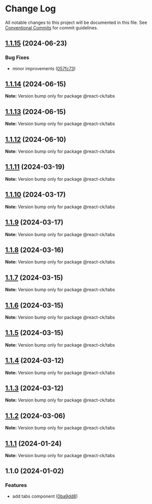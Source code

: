 # Change Log

All notable changes to this project will be documented in this file.
See [Conventional Commits](https://conventionalcommits.org) for commit guidelines.

## [1.1.15](https://github.com/abelflopes/react-ck/compare/@react-ck/tabs@1.1.14...@react-ck/tabs@1.1.15) (2024-06-23)


### Bug Fixes

* minor improvements ([057fc73](https://github.com/abelflopes/react-ck/commit/057fc73a40b858d25f8e3e60cea7d4ec9fe021ed))



## [1.1.14](https://github.com/abelflopes/react-ck/compare/@react-ck/tabs@1.1.13...@react-ck/tabs@1.1.14) (2024-06-15)

**Note:** Version bump only for package @react-ck/tabs





## [1.1.13](https://github.com/abelflopes/react-ck/compare/@react-ck/tabs@1.1.12...@react-ck/tabs@1.1.13) (2024-06-15)

**Note:** Version bump only for package @react-ck/tabs





## [1.1.12](https://github.com/abelflopes/react-ck/compare/@react-ck/tabs@1.1.11...@react-ck/tabs@1.1.12) (2024-06-10)

**Note:** Version bump only for package @react-ck/tabs





## [1.1.11](https://github.com/abelflopes/react-ck/compare/@react-ck/tabs@1.1.10...@react-ck/tabs@1.1.11) (2024-03-19)

**Note:** Version bump only for package @react-ck/tabs





## [1.1.10](https://github.com/abelflopes/react-ck/compare/@react-ck/tabs@1.1.9...@react-ck/tabs@1.1.10) (2024-03-17)

**Note:** Version bump only for package @react-ck/tabs





## [1.1.9](https://github.com/abelflopes/react-ck/compare/@react-ck/tabs@1.1.8...@react-ck/tabs@1.1.9) (2024-03-17)

**Note:** Version bump only for package @react-ck/tabs





## [1.1.8](https://github.com/abelflopes/react-ck/compare/@react-ck/tabs@1.1.7...@react-ck/tabs@1.1.8) (2024-03-16)

**Note:** Version bump only for package @react-ck/tabs





## [1.1.7](https://github.com/abelflopes/react-ck/compare/@react-ck/tabs@1.1.6...@react-ck/tabs@1.1.7) (2024-03-15)

**Note:** Version bump only for package @react-ck/tabs





## [1.1.6](https://github.com/abelflopes/react-ck/compare/@react-ck/tabs@1.1.5...@react-ck/tabs@1.1.6) (2024-03-15)

**Note:** Version bump only for package @react-ck/tabs





## [1.1.5](https://github.com/abelflopes/react-ck/compare/@react-ck/tabs@1.1.4...@react-ck/tabs@1.1.5) (2024-03-15)

**Note:** Version bump only for package @react-ck/tabs





## [1.1.4](https://github.com/abelflopes/react-ck/compare/@react-ck/tabs@1.1.3...@react-ck/tabs@1.1.4) (2024-03-12)

**Note:** Version bump only for package @react-ck/tabs





## [1.1.3](https://github.com/abelflopes/react-ck/compare/@react-ck/tabs@1.1.2...@react-ck/tabs@1.1.3) (2024-03-12)

**Note:** Version bump only for package @react-ck/tabs





## [1.1.2](https://github.com/abelflopes/react-ck/compare/@react-ck/tabs@1.1.1...@react-ck/tabs@1.1.2) (2024-03-06)

**Note:** Version bump only for package @react-ck/tabs





## [1.1.1](https://github.com/abelflopes/react-ck/compare/@react-ck/tabs@1.1.0...@react-ck/tabs@1.1.1) (2024-01-24)

**Note:** Version bump only for package @react-ck/tabs





## 1.1.0 (2024-01-02)


### Features

* add tabs component ([0ba9dd8](https://github.com/abelflopes/react-ck/commit/0ba9dd81e1669ae4a5049a9f102814e91958a906))
